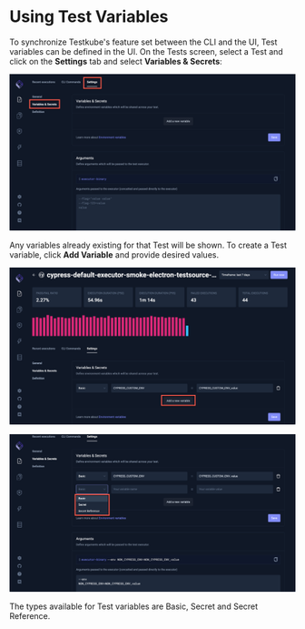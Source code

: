# Using Test Variables

To synchronize Testkube's feature set between the CLI and the UI, Test variables can be defined in the UI. On the Tests screen, select a Test and click on the **Settings** tab and select **Variables & Secrets**:

![Variable Tab](../../img/variable-tab-1.6.png)

Any variables already existing for that Test will be shown. To create a Test variable, click **Add Variable** and provide desired values.

![Add Variable](../../img/add-variable-1.6.png)

![Variable Type](../../img/variable-type-1.6.png)

The types available for Test variables are Basic, Secret and Secret Reference. 
